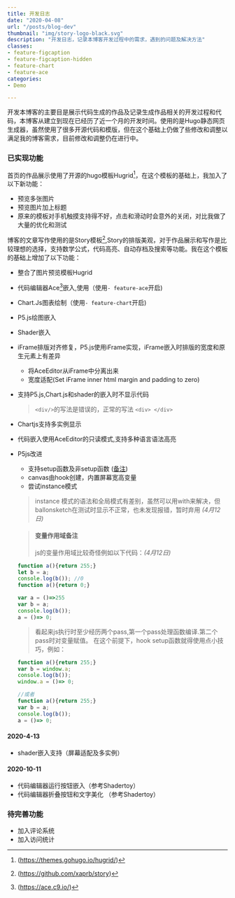```yaml
---
title: 开发日志
date: "2020-04-08"
url: "/posts/blog-dev"
thumbnail: "img/story-logo-black.svg"
description: "开发日志，记录本博客开发过程中的需求，遇到的问题及解决方法"
classes:
- feature-figcaption
- feature-figcaption-hidden
- feature-chart
- feature-ace
categories:
- Demo

---
```

开发本博客的主要目是展示代码生成的作品及记录生成作品相关的开发过程和代码，本博客从建立到现在已经历了近一个月的开发时间。使用的是Hugo静态网页生成器，虽然使用了很多开源代码和模版，但在这个基础上仍做了些修改和调整以满足我的博客需求，目前修改和调整仍在进行中。
<!--more-->

### 已实现功能
首页的作品展示使用了开源的hugo模板Hugrid[^1]，在这个模板的基础上，我加入了以下新功能：
- 预览多张图片
- 预览图片加上标题
- 原来的模板对手机触摸支持得不好，点击和滑动时会意外的关闭，对比我做了大量的优化和测试

[^1]:(https://themes.gohugo.io/hugrid/)

博客的文章写作使用的是Story模板[^2],Story的排版美观，对于作品展示和写作是比较理想的选择，支持数学公式，代码高亮、自动存档及搜索等功能。我在这个模板的基础上增加了以下功能：
- 整合了图片预览模板Hugrid
- 代码编辑器Ace[^3]嵌入,使用（使用`- feature-ace`开启)
- Chart.Js图表绘制（使用`- feature-chart`开启)
- P5.js绘图嵌入
- Shader嵌入
- iFrame排版对齐修复，P5.js使用iFrame实现，iFrame嵌入时排版的宽度和原生元素上有差异
  - 将AceEditor从iFrame中分离出来
  - 宽度适配(Set iFrame inner html margin and padding to zero)
- 支持P5.js,Chart.js和shader的嵌入时不显示代码
  > `<div/>`的写法是错误的，正常的写法 `<div> </div> `
- Chartjs支持多实例显示
- 代码嵌入使用AceEditor的只读模式,支持多种语言语法高亮
- P5js改进
  - 支持setup函数及非setup函数 ([备注](#变量作用域备注))
  - canvas由hook创建，内置屏幕宽高变量
  - 尝试instance模式
  > instance 模式的语法和全局模式有差别，虽然可以用with来解决，但ballonsketch在测试时显示不正常，也未发现报错，暂时弃用  _(4月12日)_
  
  > #### 变量作用域备注
  > js的变量作用域比较奇怪例如以下代码：_(4月12日)_
  ```js
  function a(){return 255;}
  let b = a;
  console.log(b()); //0
  function a(){return 0;}
  ```
  ```js
  var a = ()=>255
  var b = a;
  console.log(b());
  a = ()=> 0;
  ```
  >看起来js执行时至少经历两个pass,第一个pass处理函数编译.第二个pass时对变量赋值。 在这个前提下，hook setup函数就得使用点小技巧，例如：
  ```js
  function a(){return 255;}
  var b = window.a;
  console.log(b());
  window.a = ()=> 0;

  //或者
  function a(){return 255;}
  var b = a;
  console.log(b());
  a = ()=> 0;
  ````

#### 2020-4-13
- shader嵌入支持（屏幕适配及多实例）
[^2]:(https://github.com/xaprb/story)
[^3]:(https://ace.c9.io/)

#### 2020-10-11
- 代码编辑器运行按钮嵌入（参考Shadertoy） 
- 代码编辑器折叠按钮和文字美化 （参考Shadertoy） 

### 待完善功能

- 加入评论系统
- 加入访问统计

